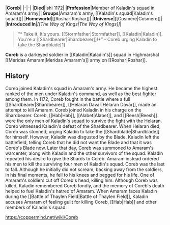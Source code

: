 |**Coreb**|
|-|-|
|**Died**|Ishi 1172|
|**Profession**|Member of Kaladin's squad in Amaram's army|
|**Groups**|Amaram's army, [[Kaladin's squad\|Kaladin's squad]]|
|**Homeworld**|[[Roshar\|Roshar]]|
|**Universe**|[[Cosmere\|Cosmere]]|
|**Introduced In**|*[[The Way of Kings\|The Way of Kings]]*|

>“* Take it. It's yours. [[Stormfather\|Stormfather]], [[Kaladin\|Kaladin]]. You're a [[Shardbearer\|Shardbearer]]!*”
\- Coreb urging Kaladin to take the Shardblade[1]


**Coreb** is a darkeyed soldier in [[Kaladin\|Kaladin's]] squad in Highmarshal [[Meridas Amaram\|Meridas Amaram's]] army on [[Roshar\|Roshar]].

## History
Coreb joined Kaladin's squad in Amaram's army. He became the highest ranked of the men under Kaladin's command, as well as the best fighter among them. In 1172, Coreb fought in the battle where a full [[Shardbearer\|Shardbearer]], [[Helaran Davar\|Helaran Davar]], made an attempt to kill Amaram. Coreb joined Kaladin in his charge on the Shardbearer. Coreb, [[Hab\|Hab]], [[Alabet\|Alabet]], and [[Reesh\|Reesh]] were the only men of Kaladin's squad to survive the fight with the Helaran. Coreb witnessed Kaladin's defeat of the Shardbearer. When Helaran died, Coreb was stunned, urging Kaladin to take the [[Shardblade\|Shardblade]] for himself. However, Kaladin was disgusted by the Blade. Kaladin left the battlefield, telling Coreb that he did not want the Blade and that it was Coreb's Blade now.
Later that day, Coreb was summoned to Amaram's warcenter, along with Kaladin and the other survivors of the squad. Kaladin repeated his desire to give the Shards to Coreb. Amaram instead ordered his men to kill the surviving four men of Kaladin's squad. Coreb was the last to fall. Although he initially did not scream, backing away from the soldiers, in his final moments, he fell to his knees and begged for his life. One of Amaram's soldiers cut off Coreb's head, killing him.
Although Coreb was killed, Kaladin remembered Coreb fondly, and the memory of Coreb's death helped to fuel Kaladin's hatred of Amaram. When Amaram faces Kaladin during the [[Battle of Thaylen Field\|Battle of Thaylen Field]], Kaladin accuses Amaram of feeling guilt for killing Coreb, [[Hab\|Hab]] and other members of Kaladin's squad.



https://coppermind.net/wiki/Coreb